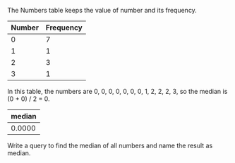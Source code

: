 The Numbers table keeps the value of number and its frequency.

|  Number  |  Frequency  |
| -------- | ----------- |
|  0       |  7          |
|  1       |  1          |
|  2       |  3          |
|  3       |  1          |

In this table, the numbers are 0, 0, 0, 0, 0, 0, 0, 1, 2, 2, 2, 3, so the median is (0 + 0) / 2 = 0.  

| median |
| ------ |
| 0.0000 |

Write a query to find the median of all numbers and name the result as median.  
